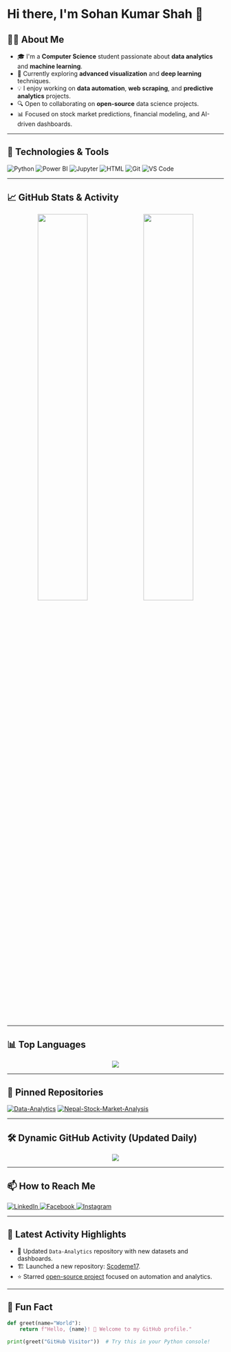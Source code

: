 
# Hi there, I'm Sohan Kumar Shah 👋


## 👨‍💻 About Me
- 🎓 I'm a **Computer Science** student passionate about **data analytics** and **machine learning**.
- 🌱 Currently exploring **advanced visualization** and **deep learning** techniques.
- 💡 I enjoy working on **data automation**, **web scraping**, and **predictive analytics** projects.
- 🔍 Open to collaborating on **open-source** data science projects.
- 📊 Focused on stock market predictions, financial modeling, and AI-driven dashboards.

---

## 🔧 Technologies & Tools
![Python](https://img.shields.io/badge/-Python-3776AB?style=for-the-badge&logo=python&logoColor=white)
![Power BI](https://img.shields.io/badge/-Power%20BI-F2C811?style=for-the-badge&logo=Power%20BI&logoColor=black)
![Jupyter](https://img.shields.io/badge/-Jupyter-F37626?style=for-the-badge&logo=Jupyter&logoColor=white)
![HTML](https://img.shields.io/badge/-HTML-E34F26?style=for-the-badge&logo=html5&logoColor=white)
![Git](https://img.shields.io/badge/-Git-F05032?style=for-the-badge&logo=git&logoColor=white)
![VS Code](https://img.shields.io/badge/-VS%20Code-007ACC?style=for-the-badge&logo=visual-studio-code&logoColor=white)

---

## 📈 GitHub Stats & Activity
<p align="center">
  <img width="48%" src="https://github-readme-stats.vercel.app/api?username=Scodeme17&show_icons=true&theme=radical" />
  <img width="48%" src="https://github-readme-streak-stats.herokuapp.com/?user=Scodeme17&theme=radical" />
</p>

---

## 📊 Top Languages
<p align="center">
  <img src="https://github-readme-stats.vercel.app/api/top-langs/?username=Scodeme17&layout=compact&theme=radical" />
</p>

---

## 📌 Pinned Repositories
[![Data-Analytics](https://github-readme-stats.vercel.app/api/pin/?username=Scodeme17&repo=Data-Analytics&theme=radical)](https://github.com/Scodeme17/Data-Analytics)
[![Nepal-Stock-Market-Analysis](https://github-readme-stats.vercel.app/api/pin/?username=Scodeme17&repo=Nepal-Stock-Market-Analysis&theme=radical)](https://github.com/Scodeme17/Nepal-Stock-Market-Analysis)

---

## 🛠️ Dynamic GitHub Activity (Updated Daily)
<p align="center">
  <img src="https://github-readme-activity-graph.vercel.app/graph?username=Scodeme17&theme=dracula" />
</p>

---

## 📫 How to Reach Me
<p>
  <a href="https://www.linkedin.com/in/sohan-kumar-83b61025a" target="_blank">
    <img src="https://img.shields.io/badge/-LinkedIn-0077B5?style=for-the-badge&logo=linkedin&logoColor=white" alt="LinkedIn" />
  </a>
  <a href="https://www.facebook.com/shahkroshan" target="_blank">
    <img src="https://img.shields.io/badge/-Facebook-1877F2?style=for-the-badge&logo=facebook&logoColor=white" alt="Facebook" />
  </a>
  <a href="https://www.instagram.com/code_me17" target="_blank">
    <img src="https://img.shields.io/badge/-Instagram-E4405F?style=for-the-badge&logo=instagram&logoColor=white" alt="Instagram" />
  </a>
</p>

---

## 🚀 Latest Activity Highlights
- 📝 Updated `Data-Analytics` repository with new datasets and dashboards.
- 🏗️ Launched a new repository: [Scodeme17](https://github.com/Scodeme17/Scodeme17).
- ⭐ Starred [open-source project](https://github.com/somecoolproject) focused on automation and analytics.

---

## 👀 Fun Fact
```python
def greet(name="World"):
    return f"Hello, {name}! 🚀 Welcome to my GitHub profile."

print(greet("GitHub Visitor"))  # Try this in your Python console!
